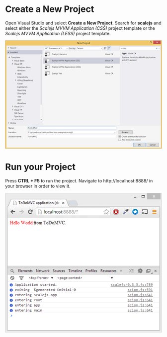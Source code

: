 # Create a New Project

Open Visual Studio and select __Create a New Project__. 
Search for __scalejs__ and select either the _Scalejs MVVM Application (CSS)_ project template
or the _Scalejs MVVM Application (LESS)_ project template.

![Search for Scalejs Project templates from the Project creation Menu](./project1.png)

# Run your Project

Press __CTRL + F5__ to run the project. Navigate to http://localhost:8888/ in your browser in order to view it.

![See your Application in your browser](./helloworld.png)

